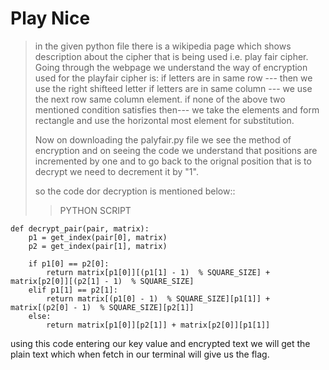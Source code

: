 # Play Nice
>in the given python file there is a wikipedia page which shows description about the cipher that is being used i.e. play fair cipher.
>Going through the webpage we understand the way of encryption used for the playfair cipher is:
>if letters are in same row --- then we use the right shifteed letter
>if letters are in same column --- we use the next row same column element.
>if none of the above two mentioned condition satisfies then--- we take the elements and form rectangle and use the horizontal most element for substitution.
>
>Now on downloading the palyfair.py file we see the method of encryption and on seeing the code we understand that positions are incremented by one and to go back to the orignal position that is to decrypt we need to decrement it by "1".
>
>so the code dor decryption is mentioned below:: 
> >PYTHON SCRIPT
```
def decrypt_pair(pair, matrix):
	p1 = get_index(pair[0], matrix)
	p2 = get_index(pair[1], matrix)

	if p1[0] == p2[0]:
		return matrix[p1[0]][(p1[1] - 1)  % SQUARE_SIZE] + matrix[p2[0]][(p2[1] - 1)  % SQUARE_SIZE]
	elif p1[1] == p2[1]:
		return matrix[(p1[0] - 1)  % SQUARE_SIZE][p1[1]] + matrix[(p2[0] - 1)  % SQUARE_SIZE][p2[1]]
	else:
		return matrix[p1[0]][p2[1]] + matrix[p2[0]][p1[1]]
```
using this code entering our key value and encrypted text we will get the plain text which when fetch in our terminal will give us the flag.



